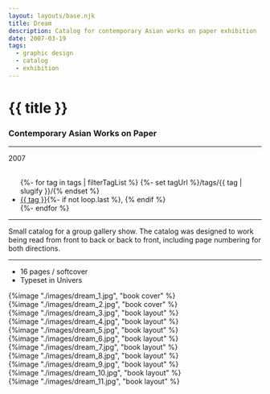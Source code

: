 ```yaml
---
layout: layouts/base.njk
title: Dream
description: Catalog for contemporary Asian works on paper exhibition
date: 2007-03-19
tags:
  - graphic design
  - catalog
  - exhibition
---
```


<div class="container">
	<div class="row">
		<div class="col-12 col-12-md col-4-lg">
			<h1>{{ title }}</h1>
            <h3>Contemporary Asian Works on Paper</h3>
            <hr>
			<time>2007</time>
			</br></br>
			<ul class="post-metadata">
				{%- for tag in tags | filterTagList %}
				{%- set tagUrl %}/tags/{{ tag | slugify }}/{% endset %}
				<li><a href="{{ tagUrl }}" class="post-tag">{{ tag }}</a>{%- if not loop.last %}, {% endif %}</li>
				{%- endfor %}
			</ul>
			<hr>
		    	<p>Small catalog for a group gallery show. The catalog was designed to work being read from front to back or back to front, including page numbering for both directions.</p>
			<hr>
            <ul class="post-metadata">
                <li>16 pages / softcover</li>
                <li>Typeset in Univers</li>
            </ul>
		</div>
        <div class="col-12 col-12-md col-1-lg"></div>
		<div class="col-12 col-12-md col-6-lg">
			{%image "./images/dream_1.jpg", "book cover" %}
		</div>
        <div class="col-12 col-1-md col-1-lg"></div>
	</div>
	<div class="row">
		<div class="col-12 col-12-md col-2-lg"></div>
		<div class="col-12 col-12-md col-9-lg">
            {%image "./images/dream_2.jpg", "book cover" %}
        </br>
            {%image "./images/dream_3.jpg", "book layout" %}
        </br>
            {%image "./images/dream_4.jpg", "book layout" %}
        </br>
            {%image "./images/dream_5.jpg", "book layout" %}
        </br>
            {%image "./images/dream_6.jpg", "book layout" %}
        </br>
            {%image "./images/dream_7.jpg", "book layout" %}
        </br>
            {%image "./images/dream_8.jpg", "book layout" %}
        </br>
            {%image "./images/dream_9.jpg", "book layout" %}
        </br>
            {%image "./images/dream_10.jpg", "book layout" %}
        </div>
    	<div class="col-12 col-12-md col-1-lg"></div>
  	</div>
    <div class="row">
		<div class="col-12 col-12-md col-6-lg"></div>
		<div class="col-12 col-12-md col-5-lg">
            {%image "./images/dream_11.jpg", "book layout" %}
    	<div class="col-12 col-12-md col-1-lg"></div>
  	</div>
</div>